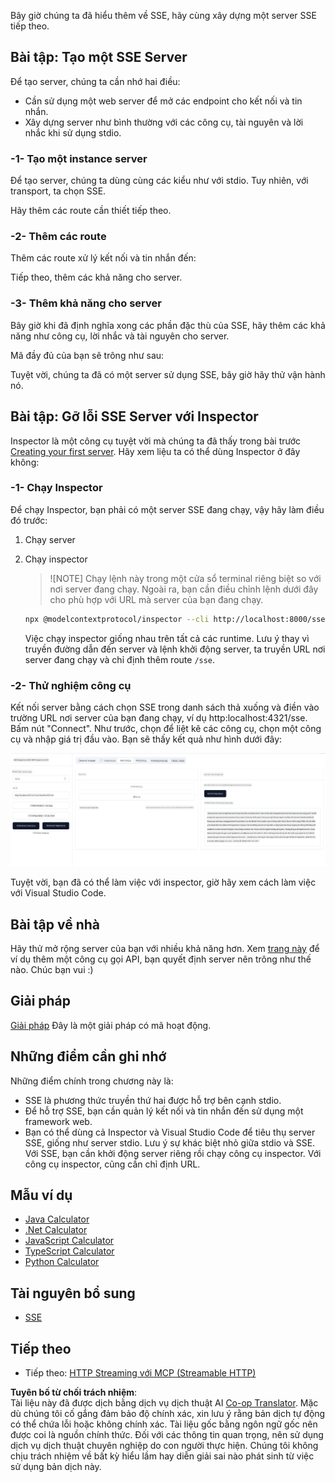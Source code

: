 <!--
CO_OP_TRANSLATOR_METADATA:
{
  "original_hash": "64645691bf0985f1760b948123edf269",
  "translation_date": "2025-06-13T10:54:03+00:00",
  "source_file": "03-GettingStarted/05-sse-server/README.md",
  "language_code": "vi"
}
-->
Bây giờ chúng ta đã hiểu thêm về SSE, hãy cùng xây dựng một server SSE tiếp theo.

## Bài tập: Tạo một SSE Server

Để tạo server, chúng ta cần nhớ hai điều:

- Cần sử dụng một web server để mở các endpoint cho kết nối và tin nhắn.
- Xây dựng server như bình thường với các công cụ, tài nguyên và lời nhắc khi sử dụng stdio.

### -1- Tạo một instance server

Để tạo server, chúng ta dùng cùng các kiểu như với stdio. Tuy nhiên, với transport, ta chọn SSE.

Hãy thêm các route cần thiết tiếp theo.

### -2- Thêm các route

Thêm các route xử lý kết nối và tin nhắn đến:

Tiếp theo, thêm các khả năng cho server.

### -3- Thêm khả năng cho server

Bây giờ khi đã định nghĩa xong các phần đặc thù của SSE, hãy thêm các khả năng như công cụ, lời nhắc và tài nguyên cho server.

Mã đầy đủ của bạn sẽ trông như sau:

Tuyệt vời, chúng ta đã có một server sử dụng SSE, bây giờ hãy thử vận hành nó.

## Bài tập: Gỡ lỗi SSE Server với Inspector

Inspector là một công cụ tuyệt vời mà chúng ta đã thấy trong bài trước [Creating your first server](/03-GettingStarted/01-first-server/README.md). Hãy xem liệu ta có thể dùng Inspector ở đây không:

### -1- Chạy Inspector

Để chạy Inspector, bạn phải có một server SSE đang chạy, vậy hãy làm điều đó trước:

1. Chạy server

1. Chạy inspector

    > ![NOTE]
    > Chạy lệnh này trong một cửa sổ terminal riêng biệt so với nơi server đang chạy. Ngoài ra, bạn cần điều chỉnh lệnh dưới đây cho phù hợp với URL mà server của bạn đang chạy.

    ```sh
    npx @modelcontextprotocol/inspector --cli http://localhost:8000/sse --method tools/list
    ```

    Việc chạy inspector giống nhau trên tất cả các runtime. Lưu ý thay vì truyền đường dẫn đến server và lệnh khởi động server, ta truyền URL nơi server đang chạy và chỉ định thêm route `/sse`.

### -2- Thử nghiệm công cụ

Kết nối server bằng cách chọn SSE trong danh sách thả xuống và điền vào trường URL nơi server của bạn đang chạy, ví dụ http:localhost:4321/sse. Bấm nút "Connect". Như trước, chọn để liệt kê các công cụ, chọn một công cụ và nhập giá trị đầu vào. Bạn sẽ thấy kết quả như hình dưới đây:

![SSE Server running in inspector](../../../../translated_images/sse-inspector.d86628cc597b8fae807a31d3d6837842f5f9ee1bcc6101013fa0c709c96029ad.vi.png)

Tuyệt vời, bạn đã có thể làm việc với inspector, giờ hãy xem cách làm việc với Visual Studio Code.

## Bài tập về nhà

Hãy thử mở rộng server của bạn với nhiều khả năng hơn. Xem [trang này](https://api.chucknorris.io/) để ví dụ thêm một công cụ gọi API, bạn quyết định server nên trông như thế nào. Chúc bạn vui :)

## Giải pháp

[Giải pháp](./solution/README.md) Đây là một giải pháp có mã hoạt động.

## Những điểm cần ghi nhớ

Những điểm chính trong chương này là:

- SSE là phương thức truyền thứ hai được hỗ trợ bên cạnh stdio.
- Để hỗ trợ SSE, bạn cần quản lý kết nối và tin nhắn đến sử dụng một framework web.
- Bạn có thể dùng cả Inspector và Visual Studio Code để tiêu thụ server SSE, giống như server stdio. Lưu ý sự khác biệt nhỏ giữa stdio và SSE. Với SSE, bạn cần khởi động server riêng rồi chạy công cụ inspector. Với công cụ inspector, cũng cần chỉ định URL.

## Mẫu ví dụ

- [Java Calculator](../samples/java/calculator/README.md)
- [.Net Calculator](../../../../03-GettingStarted/samples/csharp)
- [JavaScript Calculator](../samples/javascript/README.md)
- [TypeScript Calculator](../samples/typescript/README.md)
- [Python Calculator](../../../../03-GettingStarted/samples/python)

## Tài nguyên bổ sung

- [SSE](https://developer.mozilla.org/en-US/docs/Web/API/Server-sent_events)

## Tiếp theo

- Tiếp theo: [HTTP Streaming với MCP (Streamable HTTP)](/03-GettingStarted/06-http-streaming/README.md)

**Tuyên bố từ chối trách nhiệm**:  
Tài liệu này đã được dịch bằng dịch vụ dịch thuật AI [Co-op Translator](https://github.com/Azure/co-op-translator). Mặc dù chúng tôi cố gắng đảm bảo độ chính xác, xin lưu ý rằng bản dịch tự động có thể chứa lỗi hoặc không chính xác. Tài liệu gốc bằng ngôn ngữ gốc nên được coi là nguồn chính thức. Đối với các thông tin quan trọng, nên sử dụng dịch vụ dịch thuật chuyên nghiệp do con người thực hiện. Chúng tôi không chịu trách nhiệm về bất kỳ hiểu lầm hay diễn giải sai nào phát sinh từ việc sử dụng bản dịch này.